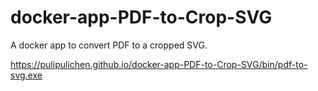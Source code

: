 # docker-app-PDF-to-Crop-SVG
A docker app to convert PDF to a cropped SVG.

https://pulipulichen.github.io/docker-app-PDF-to-Crop-SVG/bin/pdf-to-svg.exe